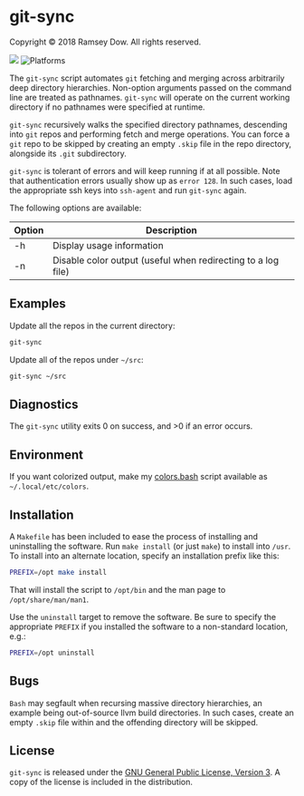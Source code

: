 # git-sync

Copyright © 2018 Ramsey Dow. All rights reserved.

[![](https://img.shields.io/badge/license-GPL%20v3-blue.svg?maxAge=2592000)](https://www.gnu.org/licenses/gpl-3.0.en.html)
![Platforms](https://img.shields.io/badge/platform-Linux%20|%20macOS-lightgrey.svg)

The `git-sync` script automates `git` fetching and merging across arbitrarily deep directory hierarchies. Non-option arguments passed on the command line are treated as pathnames. `git-sync` will operate on the current working directory if no pathnames were specified at runtime.

`git-sync` recursively walks the specified directory pathnames, descending into `git` repos and performing fetch and merge operations. You can force a `git` repo to be skipped by creating an empty `.skip` file in the repo directory, alongside its `.git` subdirectory.

`git-sync` is tolerant of errors and will keep running if at all possible. Note that authentication errors usually show up as `error 128`. In such cases, load the appropriate ssh keys into `ssh-agent` and run `git-sync` again.

The following options are available:

| Option | Description |
| --- | --- |
| -h | Display usage information |
| -n | Disable color output (useful when redirecting to a log file) |

## Examples

Update all the repos in the current directory:

```bash
git-sync
```

Update all of the repos under `~/src`:

```bash
git-sync ~/src
```

## Diagnostics

The `git-sync` utility exits 0 on success, and >0 if an error occurs.

## Environment

If you want colorized output, make my [colors.bash](https://gist.github.com/yesmar/17311d0aa7f39d954d31503aab4775f1) script available as `~/.local/etc/colors`.

## Installation

A `Makefile` has been included to ease the process of installing and uninstalling the software. Run `make install` (or just `make`) to install into `/usr`. To install into an alternate location, specify an installation prefix like this:

```bash
PREFIX=/opt make install
```

That will install the script to `/opt/bin` and the man page to `/opt/share/man/man1`.

Use the `uninstall` target to remove the software. Be sure to specify the appropriate `PREFIX` if you installed the software to a non-standard location, e.g.:

```bash
PREFIX=/opt uninstall
```

## Bugs

`Bash` may segfault when recursing massive directory hierarchies, an example being out-of-source llvm build directories. In such cases, create an empty `.skip` file within and the offending directory will be skipped.

## License

`git-sync` is released under the [GNU General Public License, Version 3](https://www.gnu.org/licenses/gpl-3.0.en.html). A copy of the license is included in the distribution.
